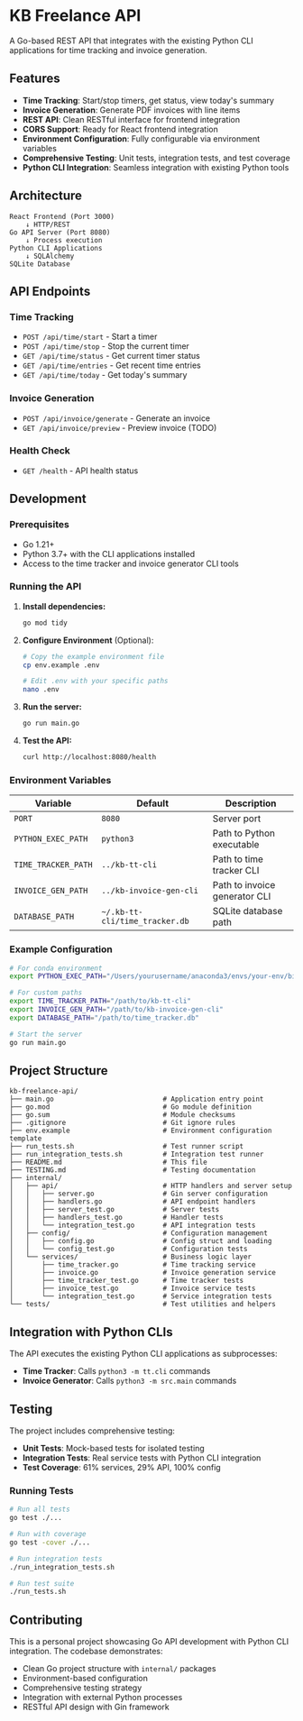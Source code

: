 # KB Freelance API

A Go-based REST API that integrates with the existing Python CLI applications for time tracking and invoice generation.

## Features

- **Time Tracking**: Start/stop timers, get status, view today's summary
- **Invoice Generation**: Generate PDF invoices with line items
- **REST API**: Clean RESTful interface for frontend integration
- **CORS Support**: Ready for React frontend integration
- **Environment Configuration**: Fully configurable via environment variables
- **Comprehensive Testing**: Unit tests, integration tests, and test coverage
- **Python CLI Integration**: Seamless integration with existing Python tools

## Architecture

```
React Frontend (Port 3000)
    ↓ HTTP/REST
Go API Server (Port 8080)
    ↓ Process execution
Python CLI Applications
    ↓ SQLAlchemy
SQLite Database
```

## API Endpoints

### Time Tracking

- `POST /api/time/start` - Start a timer
- `POST /api/time/stop` - Stop the current timer
- `GET /api/time/status` - Get current timer status
- `GET /api/time/entries` - Get recent time entries
- `GET /api/time/today` - Get today's summary

### Invoice Generation

- `POST /api/invoice/generate` - Generate an invoice
- `GET /api/invoice/preview` - Preview invoice (TODO)

### Health Check

- `GET /health` - API health status

## Development

### Prerequisites

- Go 1.21+
- Python 3.7+ with the CLI applications installed
- Access to the time tracker and invoice generator CLI tools

### Running the API

1. **Install dependencies:**
   ```bash
   go mod tidy
   ```

2. **Configure Environment** (Optional):
   ```bash
   # Copy the example environment file
   cp env.example .env
   
   # Edit .env with your specific paths
   nano .env
   ```

3. **Run the server:**
   ```bash
   go run main.go
   ```

4. **Test the API:**
   ```bash
   curl http://localhost:8080/health
   ```

### Environment Variables

| Variable | Default | Description |
|----------|---------|-------------|
| `PORT` | `8080` | Server port |
| `PYTHON_EXEC_PATH` | `python3` | Path to Python executable |
| `TIME_TRACKER_PATH` | `../kb-tt-cli` | Path to time tracker CLI |
| `INVOICE_GEN_PATH` | `../kb-invoice-gen-cli` | Path to invoice generator CLI |
| `DATABASE_PATH` | `~/.kb-tt-cli/time_tracker.db` | SQLite database path |

### Example Configuration

```bash
# For conda environment
export PYTHON_EXEC_PATH="/Users/yourusername/anaconda3/envs/your-env/bin/python"

# For custom paths
export TIME_TRACKER_PATH="/path/to/kb-tt-cli"
export INVOICE_GEN_PATH="/path/to/kb-invoice-gen-cli"
export DATABASE_PATH="/path/to/time_tracker.db"

# Start the server
go run main.go
```

## Project Structure

```
kb-freelance-api/
├── main.go                           # Application entry point
├── go.mod                            # Go module definition
├── go.sum                            # Module checksums
├── .gitignore                        # Git ignore rules
├── env.example                       # Environment configuration template
├── run_tests.sh                      # Test runner script
├── run_integration_tests.sh          # Integration test runner
├── README.md                         # This file
├── TESTING.md                        # Testing documentation
├── internal/
│   ├── api/                          # HTTP handlers and server setup
│   │   ├── server.go                 # Gin server configuration
│   │   ├── handlers.go               # API endpoint handlers
│   │   ├── server_test.go            # Server tests
│   │   ├── handlers_test.go          # Handler tests
│   │   └── integration_test.go       # API integration tests
│   ├── config/                       # Configuration management
│   │   ├── config.go                 # Config struct and loading
│   │   └── config_test.go            # Configuration tests
│   └── services/                     # Business logic layer
│       ├── time_tracker.go           # Time tracking service
│       ├── invoice.go                # Invoice generation service
│       ├── time_tracker_test.go      # Time tracker tests
│       ├── invoice_test.go           # Invoice service tests
│       └── integration_test.go       # Service integration tests
└── tests/                            # Test utilities and helpers
```

## Integration with Python CLIs

The API executes the existing Python CLI applications as subprocesses:

- **Time Tracker**: Calls `python3 -m tt.cli` commands
- **Invoice Generator**: Calls `python3 -m src.main` commands

## Testing

The project includes comprehensive testing:

- **Unit Tests**: Mock-based tests for isolated testing
- **Integration Tests**: Real service tests with Python CLI integration
- **Test Coverage**: 61% services, 29% API, 100% config

### Running Tests

```bash
# Run all tests
go test ./...

# Run with coverage
go test -cover ./...

# Run integration tests
./run_integration_tests.sh

# Run test suite
./run_tests.sh
```

## Contributing

This is a personal project showcasing Go API development with Python CLI integration. The codebase demonstrates:

- Clean Go project structure with `internal/` packages
- Environment-based configuration
- Comprehensive testing strategy
- Integration with external Python processes
- RESTful API design with Gin framework
